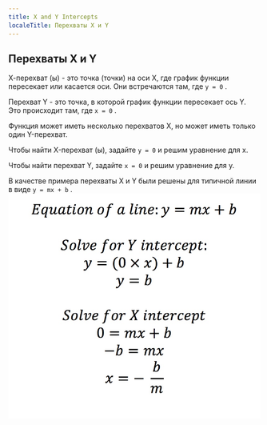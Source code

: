 ```yaml
---
title: X and Y Intercepts
localeTitle: Перехваты X и Y
---
```

## Перехваты X и Y

Х-перехват (ы) - это точка (точки) на оси X, где график функции пересекает или касается оси. Они встречаются там, где `y = 0` .

Перехват Y - это точка, в которой график функции пересекает ось Y. Это происходит там, где `x = 0` .

Функция может иметь несколько перехватов X, но может иметь только один Y-перехват.

Чтобы найти X-перехват (ы), задайте `y = 0` и решим уравнение для x.

Чтобы найти перехват Y, задайте `x = 0` и решим уравнение для y.

В качестве примера перехваты X и Y были решены для типичной линии в виде `y = mx + b` . ![Изображение, демонстрирующее обнаружение перехватов x и y для типичной строки в виде y = mx + b. Перехват Y равен b, а перехват X равен отрицательному b, деленному на m](https://raw.githubusercontent.com/hayleycd/images/master/solve_intercepts.jpeg)